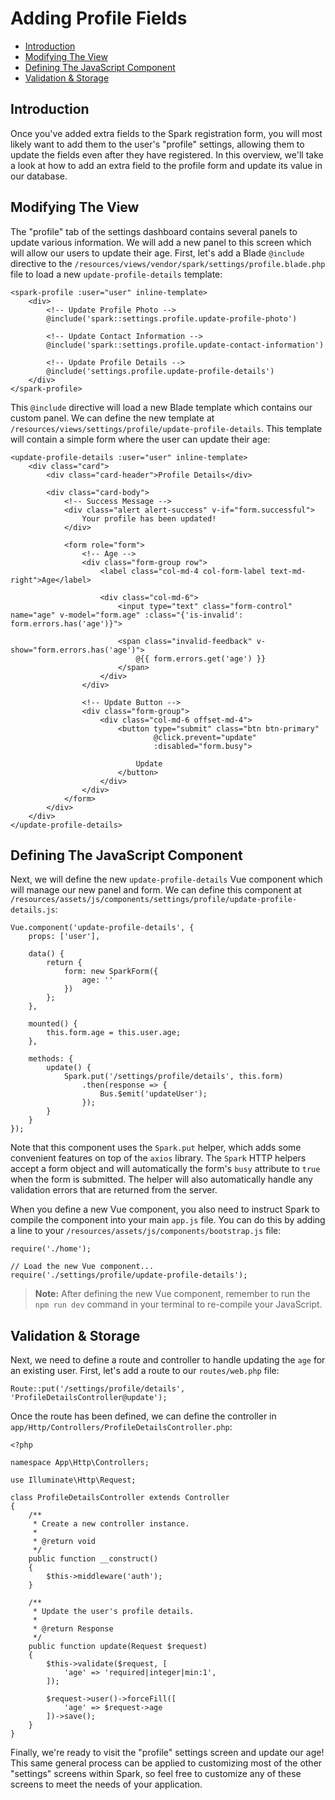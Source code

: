 # Adding Profile Fields

- [Introduction](#introduction)
- [Modifying The View](#modifying-the-view)
- [Defining The JavaScript Component](#defining-the-javascript-component)
- [Validation & Storage](#validation-and-storage)

<a name="introduction"></a>
## Introduction

Once you've added extra fields to the Spark registration form, you will most likely want to add them to the user's "profile" settings, allowing them to update the fields even after they have registered. In this overview, we'll take a look at how to add an extra field to the profile form and update its value in our database.

<a name="modifying-the-view"></a>
## Modifying The View

The "profile" tab of the settings dashboard contains several panels to update various information. We will add a new panel to this screen which will allow our users to update their age. First, let's add a Blade `@include` directive to the `/resources/views/vendor/spark/settings/profile.blade.php` file to load a new `update-profile-details` template:

    <spark-profile :user="user" inline-template>
        <div>
            <!-- Update Profile Photo -->
            @include('spark::settings.profile.update-profile-photo')

            <!-- Update Contact Information -->
            @include('spark::settings.profile.update-contact-information')

            <!-- Update Profile Details -->
            @include('settings.profile.update-profile-details')
        </div>
    </spark-profile>

This `@include` directive will load a new Blade template which contains our custom panel. We can define the new template at `/resources/views/settings/profile/update-profile-details`. This template will contain a simple form where the user can update their age:

    <update-profile-details :user="user" inline-template>
        <div class="card">
            <div class="card-header">Profile Details</div>

            <div class="card-body">
                <!-- Success Message -->
                <div class="alert alert-success" v-if="form.successful">
                    Your profile has been updated!
                </div>

                <form role="form">
                    <!-- Age -->
                    <div class="form-group row">
                        <label class="col-md-4 col-form-label text-md-right">Age</label>

                        <div class="col-md-6">
                            <input type="text" class="form-control" name="age" v-model="form.age" :class="{'is-invalid': form.errors.has('age')}">

                            <span class="invalid-feedback" v-show="form.errors.has('age')">
                                @{{ form.errors.get('age') }}
                            </span>
                        </div>
                    </div>

                    <!-- Update Button -->
                    <div class="form-group">
                        <div class="col-md-6 offset-md-4">
                            <button type="submit" class="btn btn-primary"
                                    @click.prevent="update"
                                    :disabled="form.busy">

                                Update
                            </button>
                        </div>
                    </div>
                </form>
            </div>
        </div>
    </update-profile-details>

<a name="defining-the-javascript-component"></a>
## Defining The JavaScript Component

Next, we will define the new `update-profile-details` Vue component which will manage our new panel and form. We can define this component at `/resources/assets/js/components/settings/profile/update-profile-details.js`:

    Vue.component('update-profile-details', {
        props: ['user'],

        data() {
            return {
                form: new SparkForm({
                    age: ''
                })
            };
        },

        mounted() {
            this.form.age = this.user.age;
        },

        methods: {
            update() {
                Spark.put('/settings/profile/details', this.form)
                    .then(response => {
                        Bus.$emit('updateUser');
                    });
            }
        }
    });

Note that this component uses the `Spark.put` helper, which adds some convenient features on top of the `axios` library. The `Spark` HTTP helpers accept a form object and will automatically the form's `busy` attribute to `true` when the form is submitted. The helper will also automatically handle any validation errors that are returned from the server.

When you define a new Vue component, you also need to instruct Spark to compile the component into your main `app.js` file. You can do this by adding a line to your `/resources/assets/js/components/bootstrap.js` file:

    require('./home');

    // Load the new Vue component...
    require('./settings/profile/update-profile-details');

> **Note:** After defining the new Vue component, remember to run the `npm run dev` command in your terminal to re-compile your JavaScript.

<a name="validation-and-storage"></a>
## Validation & Storage

Next, we need to define a route and controller to handle updating the `age` for an existing user. First, let's add a route to our `routes/web.php` file:

    Route::put('/settings/profile/details', 'ProfileDetailsController@update');

Once the route has been defined, we can define the controller in `app/Http/Controllers/ProfileDetailsController.php`:

    <?php

    namespace App\Http\Controllers;

    use Illuminate\Http\Request;

    class ProfileDetailsController extends Controller
    {
        /**
         * Create a new controller instance.
         *
         * @return void
         */
        public function __construct()
        {
            $this->middleware('auth');
        }

        /**
         * Update the user's profile details.
         *
         * @return Response
         */
        public function update(Request $request)
        {
            $this->validate($request, [
                'age' => 'required|integer|min:1',
            ]);

            $request->user()->forceFill([
                'age' => $request->age
            ])->save();
        }
    }

Finally, we're ready to visit the "profile" settings screen and update our age! This same general process can be applied to customizing most of the other "settings" screens within Spark, so feel free to customize any of these screens to meet the needs of your application.
